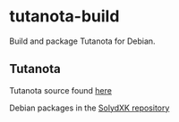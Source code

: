 # tutanota-build
Build and package Tutanota for Debian.

## Tutanota
Tutanota source found [here](https://github.com/tutao/tutanota)

Debian packages in the [SolydXK repository](https://repository.solydxk.com/pool/upstream/t/tutanota)
